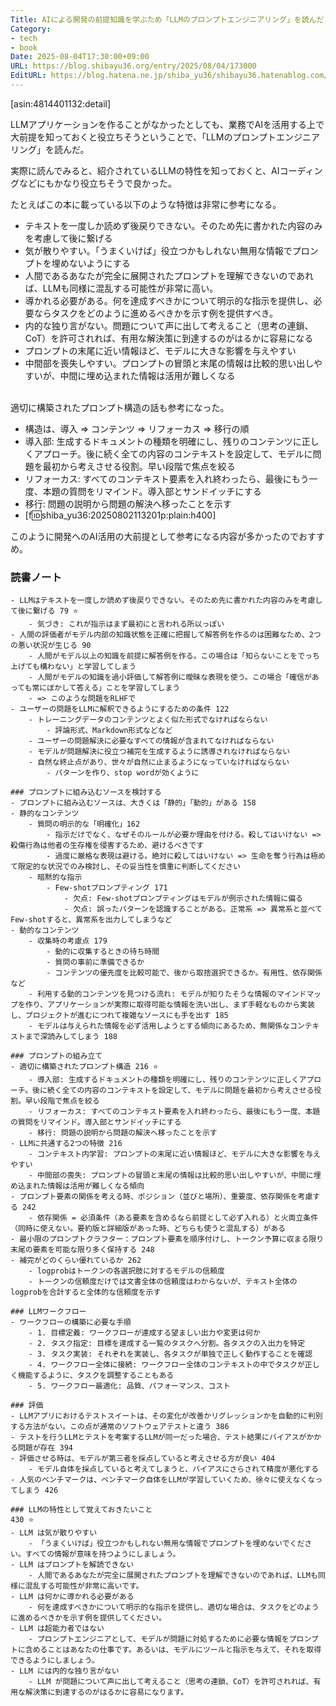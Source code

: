 ```yaml
---
Title: AIによる開発の前提知識を学ぶため「LLMのプロンプトエンジニアリング」を読んだ
Category:
- tech
- book
Date: 2025-08-04T17:30:00+09:00
URL: https://blog.shibayu36.org/entry/2025/08/04/173000
EditURL: https://blog.hatena.ne.jp/shiba_yu36/shibayu36.hatenablog.com/atom/entry/6802418398530794401
---
```


[asin:4814401132:detail]

LLMアプリケーションを作ることがなかったとしても、業務でAIを活用する上で大前提を知っておくと役立ちそうということで、「LLMのプロンプトエンジニアリング」を読んだ。

実際に読んでみると、紹介されているLLMの特性を知っておくと、AIコーディングなどにもかなり役立ちそうで良かった。

たとえばこの本に載っている以下のような特徴は非常に参考になる。

- テキストを一度しか読めず後戻りできない。そのため先に書かれた内容のみを考慮して後に繋げる
- 気が散りやすい。「うまくいけば」役立つかもしれない無用な情報でプロンプトを埋めないようにする
- 人間であるあなたが完全に展開されたプロンプトを理解できないのであれば、LLMも同様に混乱する可能性が非常に高い。
- 導かれる必要がある。何を達成すべきかについて明示的な指示を提供し、必要ならタスクをどのように進めるべきかを示す例を提供すべき。
- 内的な独り言がない。問題について声に出して考えること（思考の連鎖、CoT）を許可されれば、有用な解決策に到達するのがはるかに容易になる
- プロンプトの末尾に近い情報ほど、モデルに大きな影響を与えやすい
- 中間部を喪失しやすい。プロンプトの冒頭と末尾の情報は比較的思い出しやすいが、中間に埋め込まれた情報は活用が難しくなる

<br />
適切に構築されたプロンプト構造の話も参考になった。

- 構造は、導入 => コンテンツ => リフォーカス  => 移行の順
- 導入部: 生成するドキュメントの種類を明確にし、残りのコンテンツに正しくアプローチ。後に続く全ての内容のコンテキストを設定して、モデルに問題を最初から考えさせる役割。早い段階で焦点を絞る
- リフォーカス: すべてのコンテキスト要素を入れ終わったら、最後にもう一度、本題の質問をリマインド。導入部とサンドイッチにする
- 移行: 問題の説明から問題の解決へ移ったことを示す
- [f:id:shiba_yu36:20250802113201p:plain:h400]

このように開発へのAI活用の大前提として参考になる内容が多かったのでおすすめ。

### 読書ノート
```
- LLMはテキストを一度しか読めず後戻りできない。そのため先に書かれた内容のみを考慮して後に繋げる 79 ⭐️
	- 気づき: これが指示はまず最初にと言われる所以っぽい
- 人間の評価者がモデル内部の知識状態を正確に把握して解答例を作るのは困難なため、2つの悪い状況が生じる 90
	- 人間がモデル以上の知識を前提に解答例を作る。この場合は「知らないことをでっち上げても構わない」と学習してしまう
	- 人間がモデルの知識を過小評価して解答例に曖昧な表現を使う。この場合「確信があっても常にぼかして答える」ことを学習してしまう
	- => このような問題をRLHFで
- ユーザーの問題をLLMに解釈できるようにするための条件 122
	- トレーニングデータのコンテンツとよく似た形式でなければならない
		- 評論形式、Markdown形式などなど
	- ユーザーの問題解決に必要なすべての情報が含まれてなければならない
	- モデルが問題解決に役立つ補完を生成するように誘導されなければならない
	- 自然な終止点があり、世々が自然に止まるようになっていなければならない
		- パターンを作り、stop wordが効くように

### プロンプトに組み込むソースを検討する
- プロンプトに組み込むソースは、大きくは「静的」「動的」がある 158
- 静的なコンテンツ
	- 質問の明示的な「明確化」162
		- 指示だけでなく、なぜそのルールが必要か理由を付ける。殺してはいけない => 殺傷行為は他者の生存権を侵害するため、避けるべきです
		- 過度に厳格な表現は避ける。絶対に殺してはいけない => 生命を奪う行為は極めて限定的な状況でのみ検討し、その妥当性を慎重に判断してください
	- 暗黙的な指示
		- Few-shotプロンプティング 171
			- 欠点: Few-shotプロンプティングはモデルが例示された情報に偏る
			- 欠点: 誤ったパターンを認識することがある。正常系 => 異常系と並べてFew-shotすると、異常系を出力してしまうなど
- 動的なコンテンツ
	- 収集時の考慮点 179
		- 動的に収集するときの待ち時間
		- 質問の事前に準備できるか
		- コンテンツの優先度を比較可能で、後から取捨選択できるか。有用性、依存関係など
	- 利用する動的コンテンツを見つける流れ: モデルが知りたそうな情報のマインドマップを作り、アプリケーションが実際に取得可能な情報を洗い出し、まず手軽なものから実装し、プロジェクトが進むにつれて複雑なソースにも手を出す 185
	- モデルは与えられた情報を必ず活用しようとする傾向にあるため、無関係なコンテキストまで深読みしてしまう 188

### プロンプトの組み立て
- 適切に構築されたプロンプト構造 216 ⭐️
	- 導入部: 生成するドキュメントの種類を明確にし、残りのコンテンツに正しくアプローチ。後に続く全ての内容のコンテキストを設定して、モデルに問題を最初から考えさせる役割。早い段階で焦点を絞る
	- リフォーカス: すべてのコンテキスト要素を入れ終わったら、最後にもう一度、本題の質問をリマインド。導入部とサンドイッチにする
	- 移行: 問題の説明から問題の解決へ移ったことを示す
- LLMに共通する2つの特徴 216
	- コンテキスト内学習: プロンプトの末尾に近い情報ほど、モデルに大きな影響を与えやすい
	- 中間部の喪失: プロンプトの冒頭と末尾の情報は比較的思い出しやすいが、中間に埋め込まれた情報は活用が難しくなる傾向
- プロンプト要素の関係を考える時、ポジション（並びと場所）、重要度、依存関係を考慮する 242
	- 依存関係 = 必須条件（ある要素を含めるなら前提として必ず入れる）と火両立条件（同時に使えない。要約版と詳細版があった時、どちらも使うと混乱する）がある
- 最小限のプロンプトクラフター：プロンプト要素を順序付けし、トークン予算に収まる限り末尾の要素を可能な限り多く保持する 248
- 補完がどのくらい優れているか 262
	- logprobはトークンの各選択肢に対するモデルの信頼度
	- トークンの信頼度だけでは文書全体の信頼度はわからないが、テキスト全体のlogprobを合計すると全体的な信頼度を示す

### LLMワークフロー
- ワークフローの構築に必要な手順
	- 1. 目標定義: ワークフローが達成する望ましい出力や変更は何か
	- 2. タスク指定: 目標を達成する一覧のタスクへ分割。各タスクの入出力を特定
	- 3. タスク実装: それぞれを実装し、各タスクが単独で正しく動作することを確認
	- 4. ワークフロー全体に接続: ワークフロー全体のコンテキストの中でタスクが正しく機能するように、タスクを調整することもある
	- 5. ワークフロー最適化: 品質、パフォーマンス、コスト

### 評価
- LLMアプリにおけるテストスイートは、その変化が改善かリグレッションかを自動的に判別する方法がない。この点が通常のソフトウェアテストと違う 386
- テストを行うLLMとテストを考案するLLMが同一だった場合、テスト結果にバイアスがかかる問題が存在 394
- 評価させる時は、モデルが第三者を採点していると考えさせる方が良い 404
	- モデル自体を採点していると考えてしまうと、バイアスにさらされて精度が悪化する
- 人気のベンチマークは、ベンチマーク自体をLLMが学習していくため、徐々に使えなくなってしまう 426

### LLMの特性として覚えておきたいこと
430 ⭐️
- LLM は気が散りやすい
	- 「うまくいけば」役立つかもしれない無用な情報でプロンプトを埋めないでください。すべての情報が意味を持つようにしましょう。
- LLM はプロンプトを解読できない
	- 人間であるあなたが完全に展開されたプロンプトを理解できないのであれば、LLMも同様に混乱する可能性が非常に高いです。
- LLM は何かに導かれる必要がある
	- 何を達成すべきかについて明示的な指示を提供し、適切な場合は、タスクをどのように進めるべきかを示す例を提供してください。
- LLM は超能力者ではない
	- プロンプトエンジニアとして、モデルが問題に対処するために必要な情報をプロンプトに含めることはあなたの仕事です。あるいは、モデルにツールと指示を与えて、それを取得できるようにしましょう。
- LLM には内的な独り言がない
	- LLM が問題について声に出して考えること（思考の連鎖、CoT）を許可されれば、有用な解決策に到達するのがはるかに容易になります。
```
